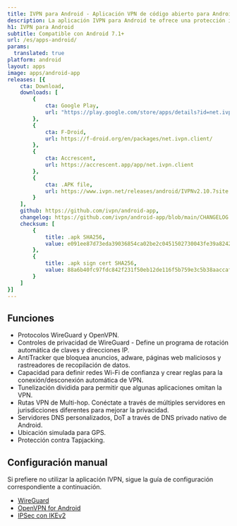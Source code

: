 ```yaml
---
title: IVPN para Android - Aplicación VPN de código abierto para Android
description: La aplicación IVPN para Android te ofrece una protección integral contra filtraciones de privacidad con el firewall IVPN, conexión automática en redes de Wi-Fi inseguras y Multi-hop.
h1: IVPN para Android
subtitle: Compatible con Android 7.1+
url: /es/apps-android/
params:
  translated: true
platform: android
layout: apps
image: apps/android-app
releases: [{
    cta: Download,
    downloads: [
        {
            cta: Google Play,
            url: "https://play.google.com/store/apps/details?id=net.ivpn.client"
        },
        {
            cta: F-Droid,
            url: https://f-droid.org/en/packages/net.ivpn.client/
        },
        {
            cta: Accrescent,
            url: https://accrescent.app/app/net.ivpn.client
        },
        {
            cta: .APK file,
            url: https://www.ivpn.net/releases/android/IVPNv2.10.7site.apk
        }
    ],
    github: https://github.com/ivpn/android-app,
    changelog: https://github.com/ivpn/android-app/blob/main/CHANGELOG.md,
    checksum: [
        {
            title: .apk SHA256,
            value: e091ee87d73eda39036854ca02be2c0451502730043fe39a8242403124965ceb
        },
        {
            title: .apk sign cert SHA256,
            value: 88a6b40fc97fdc842f231f50eb12de116f5b759e3c5b38aaccaf6a7b393c85bb
        }
    ]
}]
---
```

## Funciones

- Protocolos WireGuard y OpenVPN.
- Controles de privacidad de WireGuard - Define un programa de rotación automática de claves y direcciones IP.
- AntiTracker que bloquea anuncios, adware, páginas web maliciosos y rastreadores de recopilación de datos.
- Capacidad para definir redes Wi-Fi de confianza y crear reglas para la conexión/desconexión automática de VPN.
- Tunelización dividida para permitir que algunas aplicaciones omitan la VPN.
- Rutas VPN de Multi-hop. Conéctate a través de múltiples servidores en jurisdicciones diferentes para mejorar la privacidad.
- Servidores DNS personalizados, DoT a través de DNS privado nativo de Android.
- Ubicación simulada para GPS.
- Protección contra Tapjacking.

## Configuración manual

Si prefiere no utilizar la aplicación IVPN, sigue la guía de configuración correspondiente a continuación.

- [WireGuard](/setup/android-wireguard/)
- [OpenVPN for Android](/setup/android-openvpn-for-android/)  
- [IPSec con IKEv2](/setup/android-ipsec-with-ikev2/)
